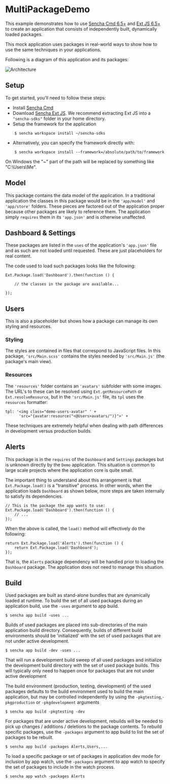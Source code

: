 # MultiPackageDemo

This example demonstrates how to use
[Sencha Cmd 6.5+](https://www.sencha.com/products/sencha-cmd) and
[Ext JS 6.5+](https://www.sencha.com/products/extjs) to create an application that
consists of independently built, dynamically loaded packages.

This mock application uses packages in real-world ways to show how to use the same
techniques in your applications.

Following is a diagram of this application and its packages:

![Architecture](docs/architecture.png)

## Setup

To get started, you'll need to follow these steps:

- Install [Sencha Cmd](https://www.sencha.com/products/sencha-cmd)
- Download [Sencha Ext JS](https://www.sencha.com/products/extjs). We
  recommend extracting Ext JS into a `"sencha-sdks"` folder in your home directory.
- Setup the framework for the application
```
    $ sencha workspace install ~/sencha-sdks
```
- Alternatively, you can specify the framework directly with:
```
    $ sencha workspace install --framework=/absolute/path/to/framework
```

On Windows the "~" part of the path will be replaced by something like "C:\Users\Me\".

## Model

This package contains the data model of the application. In a traditional application
the classes in this package would be in the `'app/model'` and `'app/store'` folders.
These pieces are factored out of the application proper because other packages are
likely to reference them. The application simply `requires` them in its `'app.json'`
and is otherwise unaffected.

## Dashboard & Settings

These packages are listed in the `uses` of the application's `'app.json'` file and
as such are not loaded until requested. These are just placeholders for real content.

The code used to load such packages looks like the following:

    Ext.Package.load('Dashboard').then(function () {
    
        // the classes in the package are available...
        
    });

## Users

This is also a placeholder but shows how a package can manage its own styling and
resources.

### Styling

The styles are contained in files that correspond to JavaScript files. In this package,
`'src/Main.scss'` contains the styles needed by `'src/Main.js'` (the package's main view).

### Resources

The `'resources'` folder contains an `'avatars'` subfolder with some images. The URL's
to these can be resolved using `Ext.getResourcePath` or `Ext.resolveResource`, but in
the `'src/Main.js'` file, its `tpl` uses the `resources` formatter:

    tpl: '<img class="demo-users-avatar" ' + 
          'src="{avatar:resource("<@Users>avatars/")}">' +

These techniques are extremely helpful when dealing with path differences in development
versus production builds.

## Alerts

This package is in the `requires` of the `Dashboard` and `Settings` packages but is
unknown directly by the `Demo` application. This situation is common to large scale
projects where the application core is quite small.

The important thing to understand about this arrangement is that `Ext.Package.load()` is
a "transitive" process. In other words, when the application loads `Dashboard` as shown
below, more steps are taken internally to satisfy its dependencies.

    // This is the package the app wants to use:
    Ext.Package.load('Dashboard').then(function () {
        // ...
    });

When the above is called, the `load()` method will effectively do the following:

    return Ext.Package.load('Alerts').then(function () {
        return Ext.Package.load('Dashboard');
    });

That is, the `Alerts` package dependency will be handled prior to loading the `Dashboard`
package. The application does not need to manage this situation.


## Build

Used packages are built as stand-alone bundles that are dynamically loaded at runtime.  To
build the set of all used packages during an application build, use the `-uses` argument
to app build.

    $ sencha app build -uses ...

Builds of used packages are placed into sub-directories of the main application build 
directory. Consequently, builds of different build environments should be 'initialized' 
with the set of used packages that are not under active development.

    $ sencha app build -dev -uses ...

That will run a development build sweep of all used packages and initialize the development
build directory with the set of used package builds.  This will typically only need to 
happen once for packages that are not under active development

The build environment (production, testing, development) of the used packages defaults
to the build environment used to build the main application, but may be controlled 
independently by using the `-pkgtesting`,`-pkgproduction` or `-pkgdevelopment` arguments

    $ sencha app build -pkgtesting -dev
    
For packages that are under active development, rebuilds will be needed to pick up changes
/ additions / deletions to the package contents.  To rebuild specific packages, use the 
`-packages` argument to app build to list the set of packages to be rebuilt.

    $ sencha app build -packages Alerts,Users,...
     
To load a specific package or set of packages in application dev mode for inclusion by 
app watch, use the `-packages` argument to app watch to specify the set of packages to 
include in the watch process.
    
    $ sencha app watch -packages Alerts

